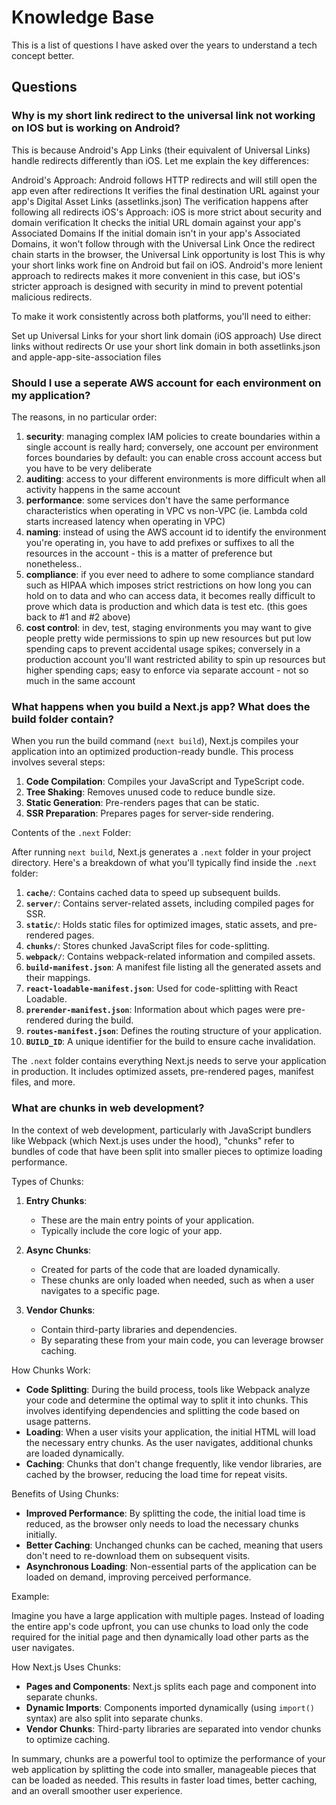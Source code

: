 # Knowledge Base

This is a list of questions I have asked over the years to understand a tech concept better.

## Questions

### Why is my short link redirect to the universal link not working on IOS but is working on Android?

This is because Android's App Links (their equivalent of Universal Links) handle redirects differently than iOS. Let me explain the key differences:

Android's Approach:
Android follows HTTP redirects and will still open the app even after redirections
It verifies the final destination URL against your app's Digital Asset Links (assetlinks.json)
The verification happens after following all redirects
iOS's Approach:
iOS is more strict about security and domain verification
It checks the initial URL domain against your app's Associated Domains
If the initial domain isn't in your app's Associated Domains, it won't follow through with the Universal Link
Once the redirect chain starts in the browser, the Universal Link opportunity is lost
This is why your short links work fine on Android but fail on iOS. Android's more lenient approach to redirects makes it more convenient in this case, but iOS's stricter approach is designed with security in mind to prevent potential malicious redirects.

To make it work consistently across both platforms, you'll need to either:

Set up Universal Links for your short link domain (iOS approach)
Use direct links without redirects
Or use your short link domain in both assetlinks.json and apple-app-site-association files

### Should I use a seperate AWS account for each environment on my application?

The reasons, in no particular order:

1. **security**: managing complex IAM policies to create boundaries within a single account is really hard; conversely, one account per environment forces boundaries by default: you can enable cross account access but you have to be very deliberate
2. **auditing**: access to your different environments is more difficult when all activity happens in the same account
3. **performance**: some services don't have the same performance characteristics when operating in VPC vs non-VPC (ie. Lambda cold starts increased latency when operating in VPC)
4. **naming**: instead of using the AWS account id to identify the environment you're operating in, you have to add prefixes or suffixes to all the resources in the account - this is a matter of preference but nonetheless..
5. **compliance**: if you ever need to adhere to some compliance standard such as HIPAA which imposes strict restrictions on how long you can hold on to data and who can access data, it becomes really difficult to prove which data is production and which data is test etc. (this goes back to #1 and #2 above)
6. **cost control**: in dev, test, staging environments you may want to give people pretty wide permissions to spin up new resources but put low spending caps to prevent accidental usage spikes; conversely in a production account you'll want restricted ability to spin up resources but higher spending caps; easy to enforce via separate account - not so much in the same account

### What happens when you build a Next.js app? What does the build folder contain?

When you run the build command (`next build`), Next.js compiles your application into an optimized production-ready bundle. This process involves several steps:

1. **Code Compilation**: Compiles your JavaScript and TypeScript code.
2. **Tree Shaking**: Removes unused code to reduce bundle size.
3. **Static Generation**: Pre-renders pages that can be static.
4. **SSR Preparation**: Prepares pages for server-side rendering.

Contents of the `.next` Folder:

After running `next build`, Next.js generates a `.next` folder in your project directory. Here's a breakdown of what you'll typically find inside the `.next` folder:

1. **`cache/`**: Contains cached data to speed up subsequent builds.
2. **`server/`**: Contains server-related assets, including compiled pages for SSR.
3. **`static/`**: Holds static files for optimized images, static assets, and pre-rendered pages.
4. **`chunks/`**: Stores chunked JavaScript files for code-splitting.
5. **`webpack/`**: Contains webpack-related information and compiled assets.
6. **`build-manifest.json`**: A manifest file listing all the generated assets and their mappings.
7. **`react-loadable-manifest.json`**: Used for code-splitting with React Loadable.
8. **`prerender-manifest.json`**: Information about which pages were pre-rendered during the build.
9. **`routes-manifest.json`**: Defines the routing structure of your application.
10. **`BUILD_ID`**: A unique identifier for the build to ensure cache invalidation.

The `.next` folder contains everything Next.js needs to serve your application in production. It includes optimized assets, pre-rendered pages, manifest files, and more.

### What are chunks in web development?

In the context of web development, particularly with JavaScript bundlers like Webpack (which Next.js uses under the hood), "chunks" refer to bundles of code that have been split into smaller pieces to optimize loading performance.

Types of Chunks:

1. **Entry Chunks**:

   - These are the main entry points of your application.
   - Typically include the core logic of your app.

2. **Async Chunks**:

   - Created for parts of the code that are loaded dynamically.
   - These chunks are only loaded when needed, such as when a user navigates to a specific page.

3. **Vendor Chunks**:
   - Contain third-party libraries and dependencies.
   - By separating these from your main code, you can leverage browser caching.

How Chunks Work:

- **Code Splitting**: During the build process, tools like Webpack analyze your code and determine the optimal way to split it into chunks. This involves identifying dependencies and splitting the code based on usage patterns.
- **Loading**: When a user visits your application, the initial HTML will load the necessary entry chunks. As the user navigates, additional chunks are loaded dynamically.
- **Caching**: Chunks that don't change frequently, like vendor libraries, are cached by the browser, reducing the load time for repeat visits.

Benefits of Using Chunks:

- **Improved Performance**: By splitting the code, the initial load time is reduced, as the browser only needs to load the necessary chunks initially.
- **Better Caching**: Unchanged chunks can be cached, meaning that users don't need to re-download them on subsequent visits.
- **Asynchronous Loading**: Non-essential parts of the application can be loaded on demand, improving perceived performance.

Example:

Imagine you have a large application with multiple pages. Instead of loading the entire app's code upfront, you can use chunks to load only the code required for the initial page and then dynamically load other parts as the user navigates.

How Next.js Uses Chunks:

- **Pages and Components**: Next.js splits each page and component into separate chunks.
- **Dynamic Imports**: Components imported dynamically (using `import()` syntax) are also split into separate chunks.
- **Vendor Chunks**: Third-party libraries are separated into vendor chunks to optimize caching.

In summary, chunks are a powerful tool to optimize the performance of your web application by splitting the code into smaller, manageable pieces that can be loaded as needed. This results in faster load times, better caching, and an overall smoother user experience.
